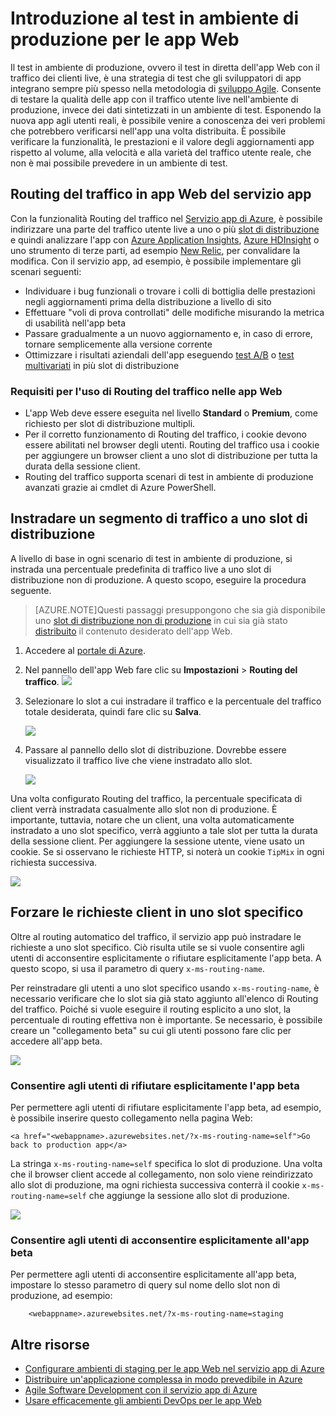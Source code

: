 <properties
	pageTitle="Introduzione al test in ambiente di produzione per le app Web"
	description="Informazioni sulla funzionalità di test in ambiente di produzione in app Web del servizio app di Azure."
	services="app-service\web"
	documentationCenter=""
	authors="cephalin"
	manager="wpickett"
	editor=""/>

<tags
	ms.service="app-service-web"
	ms.workload="web"
	ms.tgt_pltfrm="na"
	ms.devlang="na"
	ms.topic="article"
	ms.date="10/16/2015"
	ms.author="cephalin"/>

# Introduzione al test in ambiente di produzione per le app Web

Il test in ambiente di produzione, ovvero il test in diretta dell'app Web con il traffico dei clienti live, è una strategia di test che gli sviluppatori di app integrano sempre più spesso nella metodologia di [sviluppo Agile](https://en.wikipedia.org/wiki/Agile_software_development). Consente di testare la qualità delle app con il traffico utente live nell'ambiente di produzione, invece dei dati sintetizzati in un ambiente di test. Esponendo la nuova app agli utenti reali, è possibile venire a conoscenza dei veri problemi che potrebbero verificarsi nell'app una volta distribuita. È possibile verificare la funzionalità, le prestazioni e il valore degli aggiornamenti app rispetto al volume, alla velocità e alla varietà del traffico utente reale, che non è mai possibile prevedere in un ambiente di test.

## Routing del traffico in app Web del servizio app

Con la funzionalità Routing del traffico nel [Servizio app di Azure](http://go.microsoft.com/fwlink/?LinkId=529714), è possibile indirizzare una parte del traffico utente live a uno o più [slot di distribuzione](web-sites-staged-publishing.md) e quindi analizzare l'app con [Azure Application Insights](/services/application-insights/), [Azure HDInsight](/services/hdinsight/) o uno strumento di terze parti, ad esempio [New Relic](/marketplace/partners/newrelic/newrelic/), per convalidare la modifica. Con il servizio app, ad esempio, è possibile implementare gli scenari seguenti:

- Individuare i bug funzionali o trovare i colli di bottiglia delle prestazioni negli aggiornamenti prima della distribuzione a livello di sito
- Effettuare "voli di prova controllati" delle modifiche misurando la metrica di usabilità nell'app beta
- Passare gradualmente a un nuovo aggiornamento e, in caso di errore, tornare semplicemente alla versione corrente 
- Ottimizzare i risultati aziendali dell'app eseguendo [test A/B](https://en.wikipedia.org/wiki/A/B_testing) o [test multivariati](https://en.wikipedia.org/wiki/Multivariate_testing_in_marketing) in più slot di distribuzione

### Requisiti per l'uso di Routing del traffico nelle app Web

- L'app Web deve essere eseguita nel livello **Standard** o **Premium**, come richiesto per slot di distribuzione multipli.
- Per il corretto funzionamento di Routing del traffico, i cookie devono essere abilitati nel browser degli utenti. Routing del traffico usa i cookie per aggiungere un browser client a uno slot di distribuzione per tutta la durata della sessione client.
- Routing del traffico supporta scenari di test in ambiente di produzione avanzati grazie ai cmdlet di Azure PowerShell.

## Instradare un segmento di traffico a uno slot di distribuzione

A livello di base in ogni scenario di test in ambiente di produzione, si instrada una percentuale predefinita di traffico live a uno slot di distribuzione non di produzione. A questo scopo, eseguire la procedura seguente.

>[AZURE.NOTE]Questi passaggi presuppongono che sia già disponibile uno [slot di distribuzione non di produzione](web-sites-staged-publishing.md) in cui sia già stato [distribuito](web-sites-publish-source-control.md) il contenuto desiderato dell'app Web.

1. Accedere al [portale di Azure](https://portal.azure.com).
2. Nel pannello dell'app Web fare clic su **Impostazioni** > **Routing del traffico**. ![](./media/app-service-web-test-in-production/01-traffic-routing.png)
3. Selezionare lo slot a cui instradare il traffico e la percentuale del traffico totale desiderata, quindi fare clic su **Salva**.

	![](./media/app-service-web-test-in-production/02-select-slot.png)

4. Passare al pannello dello slot di distribuzione. Dovrebbe essere visualizzato il traffico live che viene instradato allo slot.

	![](./media/app-service-web-test-in-production/03-traffic-routed.png)

Una volta configurato Routing del traffico, la percentuale specificata di client verrà instradata casualmente allo slot non di produzione. È importante, tuttavia, notare che un client, una volta automaticamente instradato a uno slot specifico, verrà aggiunto a tale slot per tutta la durata della sessione client. Per aggiungere la sessione utente, viene usato un cookie. Se si osservano le richieste HTTP, si noterà un cookie `TipMix` in ogni richiesta successiva.

![](./media/app-service-web-test-in-production/04-tip-cookie.png)

## Forzare le richieste client in uno slot specifico

Oltre al routing automatico del traffico, il servizio app può instradare le richieste a uno slot specifico. Ciò risulta utile se si vuole consentire agli utenti di acconsentire esplicitamente o rifiutare esplicitamente l'app beta. A questo scopo, si usa il parametro di query `x-ms-routing-name`.

Per reinstradare gli utenti a uno slot specifico usando `x-ms-routing-name`, è necessario verificare che lo slot sia già stato aggiunto all'elenco di Routing del traffico. Poiché si vuole eseguire il routing esplicito a uno slot, la percentuale di routing effettiva non è importante. Se necessario, è possibile creare un "collegamento beta" su cui gli utenti possono fare clic per accedere all'app beta.

![](./media/app-service-web-test-in-production/06-enable-x-ms-routing-name.png)

### Consentire agli utenti di rifiutare esplicitamente l'app beta

Per permettere agli utenti di rifiutare esplicitamente l'app beta, ad esempio, è possibile inserire questo collegamento nella pagina Web:

    <a href="<webappname>.azurewebsites.net/?x-ms-routing-name=self">Go back to production app</a>

La stringa `x-ms-routing-name=self` specifica lo slot di produzione. Una volta che il browser client accede al collegamento, non solo viene reindirizzato allo slot di produzione, ma ogni richiesta successiva conterrà il cookie `x-ms-routing-name=self` che aggiunge la sessione allo slot di produzione.

![](./media/app-service-web-test-in-production/05-access-production-slot.png)

### Consentire agli utenti di acconsentire esplicitamente all'app beta

Per permettere agli utenti di acconsentire esplicitamente all'app beta, impostare lo stesso parametro di query sul nome dello slot non di produzione, ad esempio:

		<webappname>.azurewebsites.net/?x-ms-routing-name=staging

## Altre risorse ##

-   [Configurare ambienti di staging per le app Web nel servizio app di Azure](web-sites-staged-publishing.md)
-	[Distribuire un'applicazione complessa in modo prevedibile in Azure](app-service-deploy-complex-application-predictably.md)
-   [Agile Software Development con il servizio app di Azure](app-service-agile-software-development.md)
-	[Usare efficacemente gli ambienti DevOps per le app Web](app-service-web-staged-publishing-realworld-scenarios.md)

<!---HONumber=AcomDC_1203_2015-->